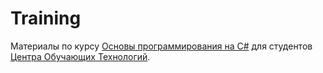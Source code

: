 Training
========

Материалы по курсу [Основы программирования на C#](https://trainingcenter.by/courses/c_sharp_programming.html) для студентов [Центра Обучающих Технологий](http://trainingcenter.by/).
